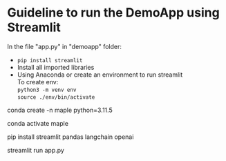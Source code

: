 # Guideline to run the DemoApp using Streamlit

In the file "app.py" in "demoapp" folder:
* ```pip install streamlit```
* Install all imported libraries
* Using Anaconda or create an environment to run streamlit  
    To create env:  
    ```python3 -m venv env```   
    ```source ./env/bin/activate```
  
conda create -n maple python=3.11.5

conda activate maple

pip install streamlit pandas langchain openai

streamlit run app.py



